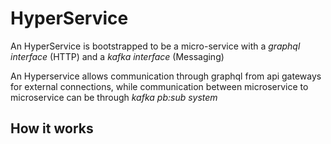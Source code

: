 # HyperService
An HyperService is bootstrapped to be a micro-service with a *graphql interface* (HTTP) and a *kafka interface* (Messaging) 

An Hyperservice allows communication through graphql from api gateways for external connections, while communication between microservice to microservice can be through *kafka pb:sub system*

## How it works



